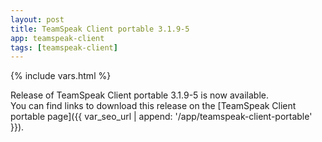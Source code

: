 ```yaml
---
layout: post
title: TeamSpeak Client portable 3.1.9-5
app: teamspeak-client
tags: [teamspeak-client]
---
```

{% include vars.html %}

Release of TeamSpeak Client portable 3.1.9-5 is now available.<br />
You can find links to download this release on the [TeamSpeak Client portable page]({{ var_seo_url | append: '/app/teamspeak-client-portable' }}).